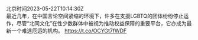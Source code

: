 北京时间2023-05-22T10:14:30Z<br>最近几年，在中国言论空间紧缩的环境下，许多在支援LGBTQ的团体纷纷停止运作，尽管“北同文化”在性少数群体中被视为推动权益保障的重要平台，它亦成为最新一个难逃厄运的机构。
https://t.co/OCYGt7fWDF<br><br><br>